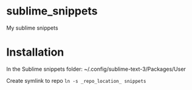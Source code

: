 # sublime_snippets
My sublime snippets

# Installation

In the Sublime snippets folder: 
~/.config/sublime-text-3/Packages/User

Create symlink to repo
```ln -s _repo_location_ snippets```